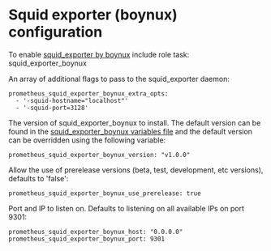 # Squid exporter (boynux) configuration

To enable [squid_exporter by boynux](https://github.com/boynux/squid-exporter) include role task: squid_exporter_boynux

An array of additional flags to pass to the squid_exporter daemon:

    prometheus_squid_exporter_boynux_extra_opts:
      - '-squid-hostname="localhost"'
      - '-squid-port=3128'

The version of squid_exporter_boynux to install. The default version can be found in the [squid_exporter_boynux variables file](../vars/software/squid_exporter_boynux.yml) and the default version can be overridden using the following variable:

    prometheus_squid_exporter_boynux_version: "v1.0.0"

Allow the use of prerelease versions (beta, test, development, etc versions), defaults to 'false':

    prometheus_squid_exporter_boynux_use_prerelease: true

Port and IP to listen on. Defaults to listening on all available IPs on port 9301:

    prometheus_squid_exporter_boynux_host: "0.0.0.0"
    prometheus_squid_exporter_boynux_port: 9301
